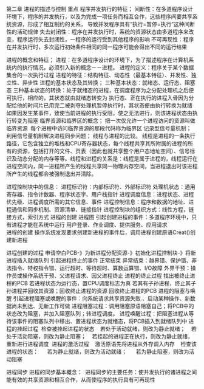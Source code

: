 第二章 进程的描述与控制
重点
程序并发执行的特征；
  间断性：在多道程序设计环境下，程序的并发执行，以及为完成一项任务而相互合作，这些程序间要共享系统资源，形成了相互制约的关系，
    导致并发程序具有“执行=暂停=执行”这种间断性的活动规律
  失去封闭性：程序在并发执行时，系统的资源状态由多道程序来改变，程序运行失去封闭性，一程序的运行受到其他程序的影响
  不可再现性：程序在并发执行时，多次运行初始条件相同的同一程序可能会得出不同的运行结果
  
进程的概念和特征；
  进程：在多道程序设计的环境下，为了描述程序在计算机系统内的执行情况，必须引入新的概念－－进程。
  进程的定义：程序关于某个数据集合的一次执行过程
  进程的特征：结构特征、动态性（最基本特征）、并发性、独立性、异步性
进程的基本状态及其转换；
  三种基本状态：就绪态、运行态、阻塞态
  三种基本状态的转换：处于就绪态的进程，在调度程序为之分配处理机之后便可执行，相应的，其状态就由就绪态转变为
        执行态、正在执行的进程入骨因为分配给他的时间片已用完二被剥夺处理机暂停执行时，其状态便由执行转换为就绪
        如果因发生某事件，致使当前进程的执行受阻，使之无法进行，则该进程状态由执行转变为阻塞
临界资源和临界区的概念；
  把一次仅允许一个进程访问的资源叫做临界资源
  每个进程中访问临界资源的那段代码称为临界区
记录型信号量机制；
利用信号量机制解决进程同步问题；
线程与进程的比较。
  线程是进程的一条执行路径，它包含独立的堆栈和CPU寄存器状态，每个线程共享其所附属的进程的所有的资源，包括打开的文件、页表（因此也就共享整个用户态地址空间）、信号标识及动态分配的内存等等。线程和进程的关系是：线程是属于进程的，线程运行在进程空间内，同一进程所产生的线程共享同一物理内存空间，当进程退出时该进程所产生的线程都会被强制退出并清除。 



进程控制块中的信息：
  进程标识符：内部标识符、外部标识符
  处理机状态：通用寄存器、指令计数器、程序状态字、用户栈指针
  进程调度信息：进程状态、进程优先级、进程调度所需的其它信息、事件
  进程控制信息：程序和数据的地址、进程通信和同步机制、资源清单、链接指针
进程控制块的组织方式：线性方程，链接方式，索引方式
进程的创建
  进程图
  引起创建进程的事件：多道程序环境中，只有进程才能在系统中运行
      用户登录、作业调度、提供服务、应用请求  
 进程的创建
   操作系统发现要求创建新进程的事件后，调用进程创建原语Creat()创建新进程
   
  进程创建的过程
    申请空白PCB-》为新进程分配资源-》初始化进程控制块-》将新进程插入就绪队列
引起进程终止的事件
    正常结束
    异常结束：越界错、保护错、非法指令、特权指令错、运行超时、等待超时、算数运算错、I/O故障
    外界干预：操作员或操作系统干预、父进程请求、因父进程终止
进程的终止过程
  找出被终止进程的PCB 
  若进程状态为运行态，置CPU调度标志为真
  若其有子孙进程，终止其子孙进程并回收其资源；回收终止进程的资源 
  回收终止进程的PCB
进程的阻塞与唤醒
  引起进程阻塞或唤醒的事件：向系统请求共享资源失败.、启动某种操作、新数据尚未到达、无新工作可做
  进程阻塞过程：调用阻塞原语阻塞自己；将PCB中的状态改为阻塞，并加入阻塞队列；转进程调度。
  进程唤醒过程：把阻塞进程从等待该事件的阻塞队列中移出、置进程状态为就绪态，将PCB插入到就绪队列中
进程的挂起过程
  检查被挂起进程的状态
    若处于活动就绪，则改为静止就绪； 
    若处于活动阻塞，则改为静止阻塞；
    若挂起的进程正在执行，则改为静止就绪，重新进行进程调度
  进程的激活过程
    激活原语先将进程从外存调入内存
    检查该进程的状态：
      若为静止就绪，则改为活动就绪；
      若为静止阻塞，则改为活动阻塞


进程同步
  进程的同步基本概念：
  进程同步的主要任务：使并发执行的诸进程之间能有效的共享资源和相互合作，从而使程序的执行具有可再现性
    
